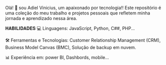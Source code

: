 Olá! 🤝
sou Adiel Vinicius, um apaixonado por tecnologia!! Este repositório é uma coleção do meu trabalho e projetos pessoais que refletem minha jornada e aprendizado nessa área.

𝐇𝐀𝐁𝐈𝐋𝐈𝐃𝐀𝐃𝐄𝐒
💻 Linguagens: JavaScript, Python, C##, PHP...

🛠️ Ferramentas e Tecnologias: Customer Relationship Management (CRM), Business Model Canvas (BMC), Solução de backup em nuvem.

📊 Experiência em: power BI, Dashbords, mobile... 




